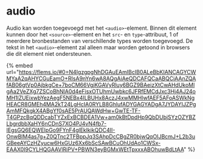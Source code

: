 # audio

Audio kan worden toegevoegd met het `<audio>`-element. Binnen dit element kunnen door het `<source>`-element en het `src`- en `type`-attribuut, 1 of meerdere bronbestanden van verschillende types worden toegevoegd. De tekst in het `<audio>`-element zal alleen maar worden getoond in browsers die dit element niet ondersteunen.

{% embed url="https://flems.io/#0=N4IgzgpgNhDGAuEAmIBcIB0ALeBbKIANCAGYCWMYaA2qAHYCGuEamO+RIsA9nYn6wA8AQgAiAeQDCAFQCaABQCiAAnZQAfAB06gtVp0AjbkgCe+7boCM66VgjKGAVyRluy6BGZ9BAeizXtCwAHdUkoMlgAa2VeZXg7ZSCoBhNlA0d4eFisxOTUhmUwbkc6JFRfEMCdJxc3Hj4AJ24oMH1lZUEixwbYezAegF5NEBx4ILBUHx8AczJ4xwMMHlwfAEF5AFoASWkNgHEACR8GMEh4MA2kT24LgHcIA0RYLB8GhlufADYGAGYADgA7JYDAYIJZPgAmMFQkgkX4ABgYf0sAE5PrAUQAWdHw+GwTE-TF-T4GPzcBqQDDcabTYZxExBCBDEA1Vw+am0kBtDpdHp9QbDUbjSYzOZYBZLbgrdbbXaHY6nCDnS7XO4PJ4vN4fb7-IEgsGQ6EQWEIpGo9FYnF4glEklkikQDC4II-OnwBlM4as7g+Z0QTnc2TFBppJq3SAhpDcCBgZR0bjwQqOIJBcmJ+L2b3uGBeeAYCzHZyucw6HxGUz6Xx6bScSAwBCuOhUdAo1CWSx-EAAX0I9CYLHQGAAVlRiPV+PBWN3eyBGMxWEtTpxxxABOhuwBdLtAA" %}
